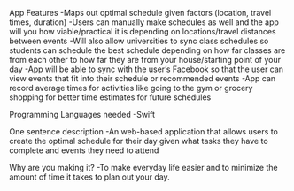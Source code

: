 App Features
-Maps out optimal schedule given factors (location, travel times, duration)
-Users can manually make schedules as well and the app will you how viable/practical it is depending on locations/travel distances between events
-Will also allow universities to sync class schedules so students can schedule the best schedule depending on how far classes are from each other to how far they are from your house/starting point of your day
-App will be able to sync with the user’s Facebook so that the user can view events that fit into their schedule or recommended events
-App can record average times for activities like going to the gym or grocery shopping for better time estimates for future schedules

Programming Languages needed
-Swift

One sentence description
-An web-based application that allows users to create the optimal schedule for their day given what tasks they have to complete and events they need to attend

Why are you making it?
-To make everyday life easier and to minimize the amount of time it takes to plan out your day.

